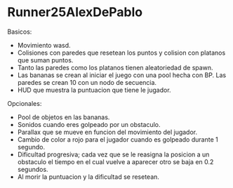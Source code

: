 # Runner25AlexDePablo
 Basicos:
  - Movimiento wasd.
  - Colisiones con paredes que resetean los puntos y colision con platanos que suman puntos.
  - Tanto las paredes como los platanos tienen aleatoriedad de spawn.
  - Las bananas se crean al iniciar el juego con una pool hecha con BP. Las paredes se crean 10 con un nodo de secuencia.
  - HUD que muestra la puntuacion que tiene le jugador.

Opcionales:
 - Pool de objetos en las bananas.
 - Sonidos cuando eres golpeado por un obstaculo.
 - Parallax que se mueve en funcion del movimiento del jugador.
 - Cambio de color a rojo para el jugador cuando es golpeado durante 1 segundo.
 - Dificultad progresiva; cada vez que se le reasigna la posicion a un obstaculo el tiempo en el cual vuelve a aparecer otro se baja en 0.2 segundos.
 - Al morir la puntuacion y la dificultad se resetean.
